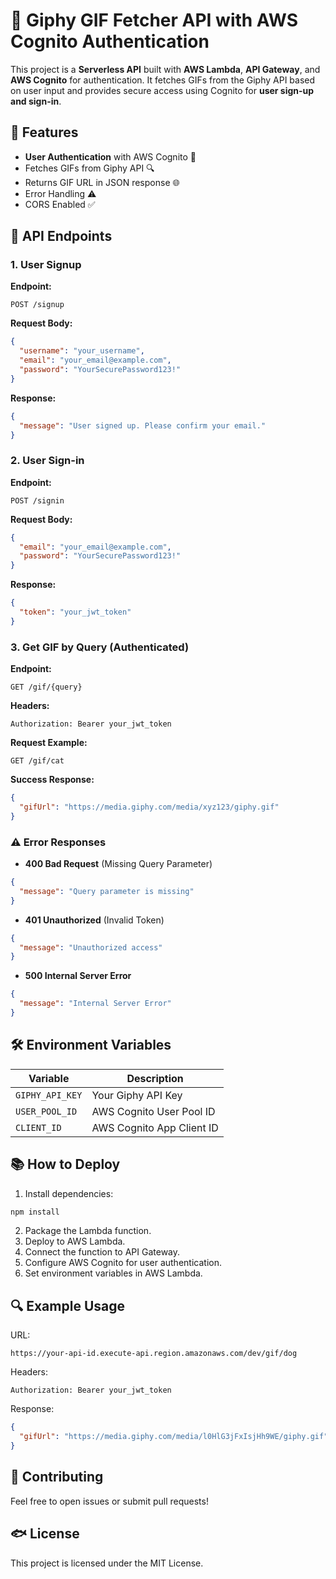 # 🎯 Giphy GIF Fetcher API with AWS Cognito Authentication

This project is a **Serverless API** built with **AWS Lambda**, **API Gateway**, and **AWS Cognito** for authentication. It fetches GIFs from the Giphy API based on user input and provides secure access using Cognito for **user sign-up and sign-in**.

## 🚀 Features
- **User Authentication** with AWS Cognito 🔐
- Fetches GIFs from Giphy API 🔍
- Returns GIF URL in JSON response 🌐
- Error Handling ⚠️
- CORS Enabled ✅

## 📌 API Endpoints
### 1. **User Signup**
**Endpoint:**
```
POST /signup
```
**Request Body:**
```json
{
  "username": "your_username",
  "email": "your_email@example.com",
  "password": "YourSecurePassword123!"
}
```
**Response:**
```json
{
  "message": "User signed up. Please confirm your email."
}
```

### 2. **User Sign-in**
**Endpoint:**
```
POST /signin
```
**Request Body:**
```json
{
  "email": "your_email@example.com",
  "password": "YourSecurePassword123!"
}
```
**Response:**
```json
{
  "token": "your_jwt_token"
}
```

### 3. **Get GIF by Query (Authenticated)**
**Endpoint:**
```
GET /gif/{query}
```
**Headers:**
```
Authorization: Bearer your_jwt_token
```
**Request Example:**
```
GET /gif/cat
```
**Success Response:**
```json
{
  "gifUrl": "https://media.giphy.com/media/xyz123/giphy.gif"
}
```

### ⚠️ Error Responses
- **400 Bad Request** (Missing Query Parameter)
```json
{
  "message": "Query parameter is missing"
}
```
- **401 Unauthorized** (Invalid Token)
```json
{
  "message": "Unauthorized access"
}
```
- **500 Internal Server Error**
```json
{
  "message": "Internal Server Error"
}
```

## 🛠️ Environment Variables
| Variable        | Description              |
|----------------|--------------------------|
| `GIPHY_API_KEY` | Your Giphy API Key       |
| `USER_POOL_ID`  | AWS Cognito User Pool ID |
| `CLIENT_ID`     | AWS Cognito App Client ID |

## 📚 How to Deploy
1. Install dependencies:
```bash
npm install
```
2. Package the Lambda function.
3. Deploy to AWS Lambda.
4. Connect the function to API Gateway.
5. Configure AWS Cognito for user authentication.
6. Set environment variables in AWS Lambda.

## 🔍 Example Usage
URL:
```
https://your-api-id.execute-api.region.amazonaws.com/dev/gif/dog
```
Headers:
```
Authorization: Bearer your_jwt_token
```
Response:
```json
{
  "gifUrl": "https://media.giphy.com/media/l0HlG3jFxIsjHh9WE/giphy.gif"
}
```

## 🤝 Contributing
Feel free to open issues or submit pull requests!

## 🐟 License
This project is licensed under the MIT License.

